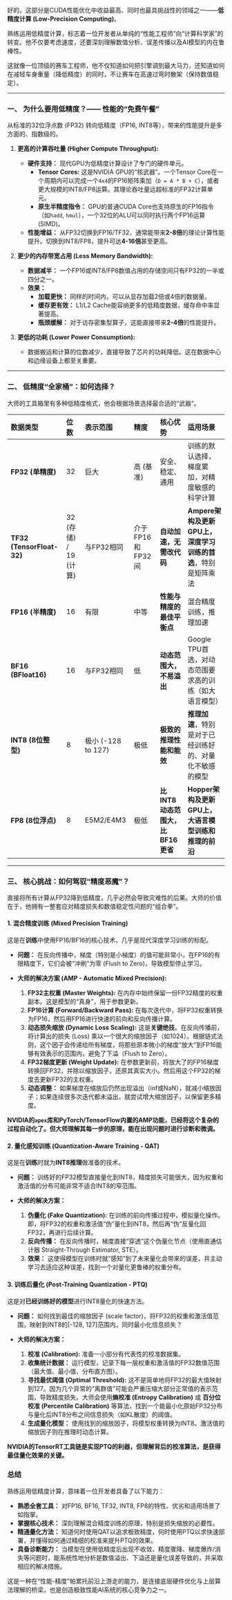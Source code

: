 好的，这部分是CUDA性能优化中收益最高、同时也最具挑战性的领域之一——**低精度计算 (Low-Precision Computing)**。

熟练运用低精度计算，标志着一位开发者从单纯的“性能工程师”向“计算科学家”的转变。他不仅要考虑速度，还要深刻理解数值分析、误差传播以及AI模型的内在鲁棒性。

这就像一位顶级的赛车工程师，他不仅知道如何把引擎调到最大马力，还知道如何在减轻车身重量（降低精度）的同时，不让赛车在高速过弯时散架（保持数值稳定）。

---

### 一、 为什么要用低精度？—— 性能的“免费午餐”

从标准的32位浮点数 (FP32) 转向低精度（FP16, INT8等），带来的性能提升是多方面的、指数级的。

1.  **更高的计算吞吐量 (Higher Compute Throughput):**
    *   **硬件支持：** 现代GPU为低精度计算设计了专门的硬件单元。
        *   **Tensor Cores:** 这是NVIDIA GPU的“核武器”。一个Tensor Core在一个周期内可以完成一个`4x4`的FP16矩阵乘加（`D = A * B + C`），或者更大规模的INT8/FP8运算。其理论吞吐量远超标准的FP32计算单元。
        *   **原生半精度指令：** GPU的普通CUDA Core也支持原生的FP16指令（如`hadd`, `hmul`），一个32位的ALU可以同时执行两个FP16运算 (SIMD)。
    *   **性能增益：** 从FP32切换到FP16/TF32，通常能带来**2-8倍**的理论计算性能提升。切换到INT8/FP8，提升可达**4-16倍**甚至更高。

2.  **更少的内存带宽占用 (Less Memory Bandwidth):**
    *   **数据减半：** 一个FP16或INT8/FP8数值占用的存储空间只有FP32的一半或四分之一。
    *   **效果：**
        *   **加载更快：** 同样的时间内，可以从显存加载2倍或4倍的数据量。
        *   **缓存更有效：** L1/L2 Cache能容纳更多的低精度数据，缓存命中率显著提高。
        *   **瓶颈缓解：** 对于访存密集型算子，这能直接带来**2-4倍**的性能提升。

3.  **更低的功耗 (Lower Power Consumption):**
    *   数据搬运和计算的位数减少，直接导致了芯片的功耗降低。这在数据中心和边缘设备上都至关重要。

---

### 二、 低精度“全家桶”：如何选择？

大师的工具箱里有多种低精度格式，他会根据场景选择最合适的“武器”。

| 数据类型 | 位数 | 表示范围 | 精度 | 核心优势 | 适用场景 |
| :--- | :--- | :--- | :--- | :--- | :--- |
| **FP32 (单精度)** | 32 | 巨大 | 高 (基准) | 安全、稳定、通用 | 训练的默认选择，梯度累加，对精度敏感的科学计算 |
| **TF32 (TensorFloat-32)** | 32 (存储) / 19 (计算) | 与FP32相同 | 介于FP16和FP32间 | **自动加速，无需改代码** | **Ampere架构及更新GPU上，深度学习训练的首选**，特别是矩阵乘法 |
| **FP16 (半精度)** | 16 | 有限 | 中等 | **性能与精度的最佳平衡点** | 混合精度训练，推理加速 |
| **BF16 (BFloat16)** | 16 | 与FP32相同 | 低 | **动态范围大，不易溢出** | Google TPU首选，对动态范围要求高的训练（如大语言模型） |
| **INT8 (8位整型)** | 8 | 极小 (-128 to 127) | 极低 | **极致的推理性能和能效** | **推理加速**，特别是对于已经训练好的、对量化不敏感的模型 |
| **FP8 (8位浮点)** | 8 | E5M2/E4M3 | 极低 | **比INT8动态范围大，比BF16更省** | **Hopper架构及更新GPU上，大语言模型训练和推理的前沿** |

---

### 三、 核心挑战：如何驾驭“精度恶魔”？

直接将所有计算从FP32降到低精度，几乎必然会导致灾难性的后果。大师的价值在于，他拥有一整套应对精度损失和数值稳定性问题的“组合拳”。

#### 1. 混合精度训练 (Mixed Precision Training)

这是在**训练**中使用FP16/BF16的核心技术，几乎是现代深度学习训练的标配。

*   **问题：** 在反向传播中，梯度（特别是小梯度）的值可能非常小，在FP16的有限精度下，它们会被“冲刷”为零 (Flush to Zero)，导致模型停止学习。

*   **大师的解决方案 (AMP - Automatic Mixed Precision):**
    1.  **FP32主权重 (Master Weights):** 在内存中始终保留一份FP32精度的权重副本。这是模型的“真身”，用于参数更新。
    2.  **FP16计算 (Forward/Backward Pass):** 在每次迭代中，将FP32权重转换为FP16，然后用FP16进行快速的前向和反向传播计算。
    3.  **动态损失缩放 (Dynamic Loss Scaling):** 这是**关键绝技**。在反向传播前，将计算出的损失 (Loss) 乘以一个很大的缩放因子（如1024）。根据链式法则，这个因子会传递给所有梯度，将那些原本微小的梯度“放大”到FP16能够有效表示的范围内，避免了下溢（Flush to Zero）。
    4.  **FP32梯度更新 (Weight Update):** 在参数更新前，将放大了的FP16梯度转换回FP32，并除以缩放因子，还原其真实大小。然后用这个FP32的梯度去更新FP32的主权重。
    5.  **动态调整：** 如果梯度在缩放后仍然出现溢出（inf或NaN），就减小缩放因子；如果连续很多次迭代都未溢出，就尝试增大缩放因子，以保留更多精度。

**NVIDIA的`apex`库和PyTorch/TensorFlow内置的AMP功能，已经将这个复杂的过程自动化了。但大师理解其每一步的原理，能在出现问题时进行诊断和微调。**

#### 2. 量化感知训练 (Quantization-Aware Training - QAT)

这是在**训练**时就为**INT8推理**做准备的技术。

*   **问题：** 训练好的FP32模型直接量化到INT8，精度损失可能很大，因为权重和激活值的分布可能非常不适合INT8的窄范围。

*   **大师的解决方案：**
    1.  **伪量化 (Fake Quantization):** 在训练的前向传播过程中，模拟量化操作。即，将FP32的权重和激活值“伪”量化到INT8，然后再“伪”反量化回FP32，再进行后续计算。
    2.  **反向传播：** 在反向传播时，梯度直接“穿透”这个伪量化节点（使用直通估计器 Straight-Through Estimator, STE）。
    3.  **效果：** 这使得模型在训练时就“感知”到了未来量化会带来的误差，并主动学习去适应这种误差，找到一个对量化更鲁棒的权重分布。

#### 3. 训练后量化 (Post-Training Quantization - PTQ)

这是对**已经训练好的模型**进行INT8量化的快速方法。

*   **问题：** 如何找到最佳的缩放因子 (scale factor)，将FP32的权重和激活值范围，映射到INT8的[-128, 127]范围内，同时最小化信息损失？

*   **大师的解决方案：**
    1.  **校准 (Calibration):** 准备一小部分有代表性的校准数据集。
    2.  **收集统计数据：** 运行模型，记录下每一层权重和激活值的FP32数值范围（最大值、最小值、分布直方图）。
    3.  **寻找最优阈值 (Optimal Threshold):** 这不是简单地将FP32的最大值映射到127。因为几个异常的“离群值”可能会严重压缩大部分正常值的表示范围，导致精度损失。大师会使用**熵校准 (Entropy Calibration)** 或 **百分位校准 (Percentile Calibration)** 等算法，找到一个能最小化原始FP32分布与量化后INT8分布之间信息损失（如KL散度）的阈值。
    4.  **生成量化模型：** 使用找到的缩放因子，将模型权重转换为INT8。激活值的缩放因子则在推理时动态计算。

**NVIDIA的TensorRT工具链是实现PTQ的利器，但理解背后的校准算法，是获得最佳量化效果的关键。**

### 总结

熟练运用低精度计算，意味着一位开发者具备了以下能力：
*   **熟悉全套工具：** 对FP16, BF16, TF32, INT8, FP8的特性、优劣和适用场景了如指掌。
*   **掌握核心技术：** 深刻理解混合精度训练的原理，特别是损失缩放的必要性。
*   **精通量化方法：** 知道何时使用QAT以追求极致精度，何时使用PTQ以求快速部署，并懂得如何通过精细的校准来提升PTQ的效果。
*   **具备诊断能力：** 当模型在使用低精度后出现不收敛、精度骤降、梯度爆炸/消失等问题时，能系统性地分析是数值溢出、下溢还是量化误差导致的，并采取相应的解决措施。

这是一种在“性能-精度”帕累托前沿上游走的能力，是连接底层硬件优化与上层算法理解的桥梁，也是创造极致性能AI系统的核心竞争力之一。